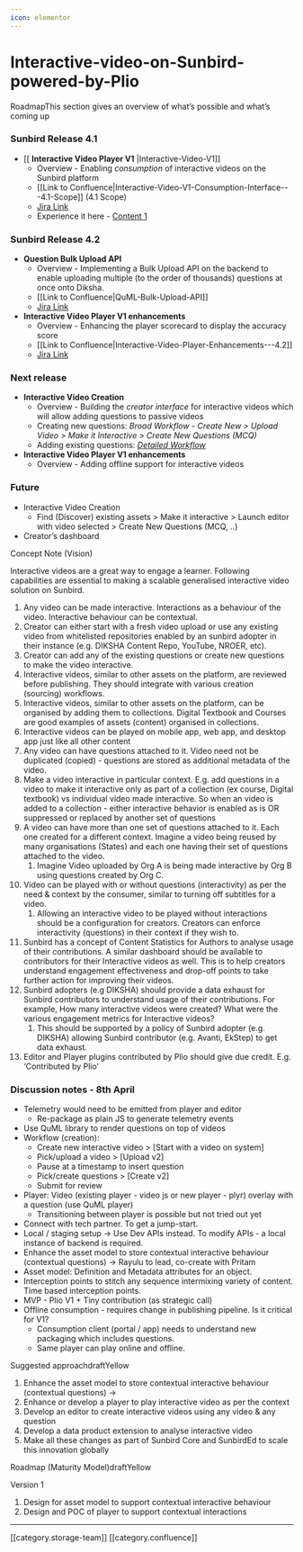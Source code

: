 ```yaml
---
icon: elementor
---
```


# Interactive-video-on-Sunbird-powered-by-Plio

RoadmapThis section gives an overview of what’s possible and what’s coming up

### Sunbird Release 4.1

* \[\[ **Interactive Video Player V1** |Interactive-Video-V1]]
  * Overview - Enabling _consumption_ of interactive videos on the Sunbird platform
  * \[\[Link to Confluence|Interactive-Video-V1-Consumption-Interface---4.1-Scope]] (4.1 Scope)
  * [Jira Link](https://project-sunbird.atlassian.net/browse/SB-25452)
  * Experience it here - [Content 1](https://staging.sunbirded.org/play/content/do\_21310353608830976014671?contentType=ExplanationResource)

### Sunbird Release 4.2

* **Question Bulk Upload API**
  * Overview - Implementing a Bulk Upload API on the backend to enable uploading multiple (to the order of thousands) questions at once onto Diksha.
  * \[\[Link to Confluence|QuML-Bulk-Upload-API]]
  * [Jira Link](https://project-sunbird.atlassian.net/browse/SB-25750)
* **Interactive Video Player V1 enhancements**
  * Overview - Enhancing the player scorecard to display the accuracy score
  * \[\[Link to Confluence|Interactive-Video-Player-Enhancements---4.2]]
  * [Jira Link](https://project-sunbird.atlassian.net/browse/SB-25752)

### Next release

* **Interactive Video Creation**
  * Overview - Building the _creator interface_ for interactive videos which will allow adding questions to passive videos
  * Creating new questions: _Broad Workflow - Create New > Upload Video > Make it Interactive > Create New Questions (MCQ)_
  * Adding existing questions: [_Detailed Workflow_](https://project-sunbird.atlassian.net/wiki/spaces/PRD/pages/2646278147/Interactive+Video+V1#Wireframes)
* **Interactive Video Player V1 enhancements**
  * Overview - Adding offline support for interactive videos

### Future

* Interactive Video Creation
  * Find (Discover) existing assets > Make it interactive > Launch editor with video selected > Create New Questions (MCQ, ..)
* Creator’s dashboard

Concept Note (Vision)

Interactive videos are a great way to engage a learner. Following capabilities are essential to making a scalable generalised interactive video solution on Sunbird.

1. Any video can be made interactive. Interactions as a behaviour of the video. Interactive behaviour can be contextual.
2. Creator can either start with a fresh video upload or use any existing video from whitelisted repositories enabled by an sunbird adopter in their instance (e.g. DIKSHA Content Repo, YouTube, NROER, etc).
3. Creator can add any of the existing questions or create new questions to make the video interactive.
4. Interactive videos, similar to other assets on the platform, are reviewed before publishing. They should integrate with various creation (sourcing) workflows.
5. Interactive videos, similar to other assets on the platform, can be organised by adding them to collections. Digital Textbook and Courses are good examples of assets (content) organised in collections.
6. Interactive videos can be played on mobile app, web app, and desktop app just like all other content
7. Any video can have questions attached to it. Video need not be duplicated (copied) - questions are stored as additional metadata of the video.
8. Make a video interactive in particular context. E.g. add questions in a video to make it interactive only as part of a collection (ex course, Digital textbook) vs individual video made interactive. So when an video is added to a collection - either interactive behavior is enabled as is OR suppressed or replaced by another set of questions
9. A video can have more than one set of questions attached to it. Each one created for a different context. Imagine a video being reused by many organisations (States) and each one having their set of questions attached to the video.
   1. Imagine Video uploaded by Org A is being made interactive by Org B using questions created by Org C.
10. Video can be played with or without questions (interactivity) as per the need & context by the consumer, similar to turning off subtitles for a video.
    1. Allowing an interactive video to be played without interactions should be a configuration for creators. Creators can enforce interactivity (questions) in their context if they wish to.
11. Sunbird has a concept of Content Statistics for Authors to analyse usage of their contributions. A similar dashboard should be available to contributors for their Interactive videos as well. This is to help creators understand engagement effectiveness and drop-off points to take further action for improving their videos.
12. Sunbird adopters (e.g DIKSHA) should provide a data exhaust for Sunbird contributors to understand usage of their contributions. For example, How many interactive videos were created? What were the various engagement metrics for Interactive videos?
    1. This should be supported by a policy of Sunbird adopter (e.g. DIKSHA) allowing Sunbird contributor (e.g. Avanti, EkStep) to get data exhaust.
13. Editor and Player plugins contributed by Plio should give due credit. E.g. ‘Contributed by Plio’

### Discussion notes - 8th April

* Telemetry would need to be emitted from player and editor
  * Re-package as plain JS to generate telemetry events
* Use QuML library to render questions on top of videos
* Workflow (creation):
  * Create new interactive video > \[Start with a video on system]
  * Pick/upload a video > \[Upload v2]
  * Pause at a timestamp to insert question
  * Pick/create questions > \[Create v2]
  * Submit for review
* Player: Video (existing player - video js or new player - plyr) overlay with a question (use QuML player)
  * Transitioning between player is possible but not tried out yet
* Connect with tech partner. To get a jump-start.
* Local / staging setup → Use Dev APIs instead. To modify APIs - a local instance of backend is required.
* Enhance the asset model to store contextual interactive behaviour (contextual questions) → Rayulu to lead, co-create with Pritam
* Asset model: Definition and Metadata attributes for an object.
* Interception points to stitch any sequence intermixing variety of content. Time based interception points.
* MVP - Plio V1 + Tiny contribution (as strategic call)
* Offline consumption - requires change in publishing pipeline. Is it critical for V1?
  * Consumption client (portal / app) needs to understand new packaging which includes questions.
  * Same player can play online and offline.

Suggested approachdraftYellow

1. Enhance the asset model to store contextual interactive behaviour (contextual questions) →
2. Enhance or develop a player to play interactive video as per the context
3. Develop an editor to create interactive videos using any video & any question
4. Develop a data product extension to analyse interactive video
5. Make all these changes as part of Sunbird Core and SunbirdEd to scale this innovation globally

Roadmap (Maturity Model)draftYellow

Version 1

1. Design for asset model to support contextual interactive behaviour
2. Design and POC of player to support contextual interactions

***

\[\[category.storage-team]] \[\[category.confluence]]
